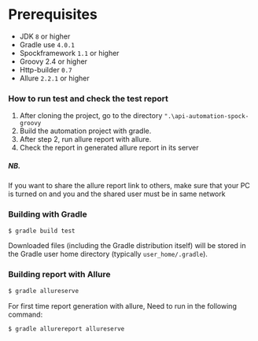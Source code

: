 # Prerequisites
* JDK `8` or higher
* Gradle use `4.0.1`
* Spockframework `1.1` or higher
* Groovy 2.4 or higher
* Http-builder `0.7`
* Allure `2.2.1` or higher


### How to run test and check the test report
1. After cloning the project, go to the directory `".\api-automation-spock-groovy`
2. Build the automation project with gradle.
3. After step 2, run allure report with allure.
4. Check the report in generated allure report in its server

##### NB. 
If you want to share the allure report link to others, make sure that your PC is turned on and you and the shared user must be in same network

### Building with Gradle
```sh
$ gradle build test
```
Downloaded files (including the Gradle distribution itself) will be stored in the Gradle user home directory (typically `user_home/.gradle`).

### Building report with Allure

```sh
$ gradle allureserve
```
For first time report generation with allure, Need to run in the following command:
```sh
$ gradle allurereport allureserve
```











